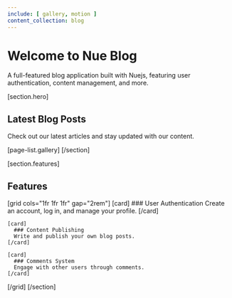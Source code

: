```yaml
---
include: [ gallery, motion ]
content_collection: blog
---
```


# Welcome to Nue Blog

A full-featured blog application built with Nuejs, featuring user authentication, content management, and more.

[section.hero]
  ## Latest Blog Posts
  
  Check out our latest articles and stay updated with our content.
  
  [page-list.gallery]
[/section]

[section.features]
  ## Features
  
  [grid cols="1fr 1fr 1fr" gap="2rem"]
    [card]
      ### User Authentication
      Create an account, log in, and manage your profile.
    [/card]
    
    [card]
      ### Content Publishing
      Write and publish your own blog posts.
    [/card]
    
    [card]
      ### Comments System
      Engage with other users through comments.
    [/card]
  [/grid]
[/section]
